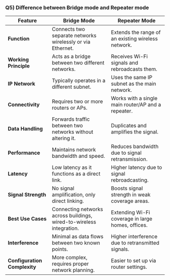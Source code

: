 ### Q5) Difference between Bridge mode and Repeater mode 


| Feature               | Bridge Mode                                  | Repeater Mode                              |
|----------------------|------------------------------------------|------------------------------------------|
| **Function**        | Connects two separate networks wirelessly or via Ethernet. | Extends the range of an existing wireless network. |
| **Working Principle** | Acts as a bridge between two different networks. | Receives Wi-Fi signals and rebroadcasts them. |
| **IP Network**      | Typically operates in a different subnet. | Uses the same IP subnet as the main network. |
| **Connectivity**    | Requires two or more routers or APs. | Works with a single main router/AP and a repeater. |
| **Data Handling**   | Forwards traffic between two networks without altering it. | Duplicates and amplifies the signal. |
| **Performance**    | Maintains network bandwidth and speed. | Reduces bandwidth due to signal retransmission. |
| **Latency**        | Low latency as it functions as a direct link. | Higher latency due to signal rebroadcasting. |
| **Signal Strength** | No signal amplification, only direct linking. | Boosts signal strength in weak coverage areas. |
| **Best Use Cases** | Connecting networks across buildings, wired-to-wireless integration. | Extending Wi-Fi coverage in large homes, offices. |
| **Interference**   | Minimal as data flows between two known points. | Higher interference due to retransmitted signals. 
| **Configuration Complexity** | More complex, requires proper network planning. | Easier to set up via router settings. |

